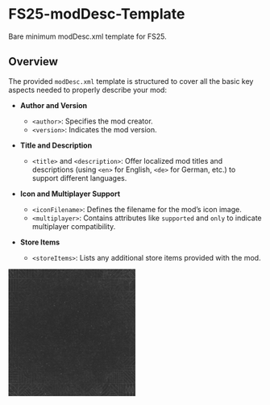 # FS25-modDesc-Template

Bare minimum modDesc.xml template for FS25.


## Overview

The provided `modDesc.xml` template is structured to cover all the basic key aspects needed to properly describe your mod:

- **Author and Version**  
  - `<author>`: Specifies the mod creator.  
  - `<version>`: Indicates the mod version.

- **Title and Description**  
  - `<title>` and `<description>`: Offer localized mod titles and descriptions (using `<en>` for English, `<de>` for German, etc.) to support different languages.

- **Icon and Multiplayer Support**  
  - `<iconFilename>`: Defines the filename for the mod’s icon image.  
  - `<multiplayer>`: Contains attributes like `supported` and `only` to indicate multiplayer compatibility.

- **Store Items**  
  - `<storeItems>`: Lists any additional store items provided with the mod.  

<img src="https://raw.githubusercontent.com/bitfogav/image-repo/main/FS25_ModHub_BG512.png" style="width: 50%;">
